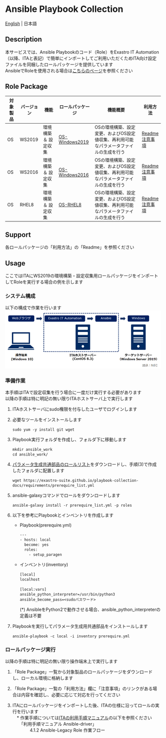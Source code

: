 # Ansible Playbook Collection

[English](README.md) | 日本語  

## Description

本サービスでは、Ansible Playbookのコード（Role）をExastro IT Automation（以降、ITAと表記）で簡単にインポートしてご利用いただくためITA向け設定ファイルを同梱したロールパッケージを提供しています  
AnsibleでRoleを使用される場合は[こちらのページ](README_ansible.ja.md)を参照ください  

## Role Package

| 対象製品 | バージョン | 機能                 | ロールパッケージ                                             | 機能概要                                                     | 利用方法                                                     |  
| -------- | ---------- | -------------------- | ------------------------------------------------------------ | ------------------------------------------------------------ | ------------------------------------------------------------ |  
| OS       | WS2019     | 環境構築 ＆ 設定収集 | [OS-Windows2019](https://github.com/exastro-playbook-collection/OS-Windows2019/releases/download/v21.04/OS-Windows2019.zip) | OSの環境構築、設定変更、およびOS設定値収集、再利用可能なパラメータファイルの生成を行う | [Readme](https://github.com/exastro-playbook-collection/OS-Windows2019/blob/master/README.md)<br>[注意事項](attention/OS-Windows2019.ja.md) |  
| OS       | WS2016     | 環境構築 ＆ 設定収集 | [OS-Windows2016](https://github.com/exastro-playbook-collection/OS-Windows2016/releases/download/v21.04/OS-Windows2016.zip) | OSの環境構築、設定変更、およびOS設定値収集、再利用可能なパラメータファイルの生成を行う | [Readme](https://github.com/exastro-playbook-collection/OS-Windows2016/blob/master/README.md)<br>[注意事項](attention/OS-Windows2016.ja.md) |  
| OS       | RHEL8      | 環境構築 ＆ 設定収集 | [OS-RHEL8](https://github.com/exastro-playbook-collection/OS-RHEL8/releases/download/v21.04/OS-RHEL8.zip)                   | OSの環境構築、設定変更、およびOS設定値収集、再利用可能なパラメータファイルの生成を行う | [Readme](https://github.com/exastro-playbook-collection/OS-RHEL8/blob/master/README.md)<br>[注意事項](attention/OS-RHEL8.ja.md) |  

## Support

各ロールパッケージの「利用方法」の「Readme」を参照ください  

## Usage

ここではITAにWS2019の環境構築・設定収集用ロールパッケージをインポートしてRoleを実行する場合の例を示します  

### システム構成

以下の構成で作業を行います  
![system.png](attachment/system.ja.png)

### 準備作業

本手順はITAで設定収集を行う場合に一度だけ実行する必要があります  
以降の手順は特に明記の無い限りITAホストサーバ上で実行します  

1. ITAホストサーバにsudo権限を付与したユーザでログインします  

2. 必要なツールをインストールします  
    ```
    sudo yum -y install git wget
    ```

3. Playbook実行フォルダを作成し、フォルダ下に移動します  
    ```
    mkdir ansible_work
    cd ansible_work/
    ```

4. [パラメータ生成共通部品のロールリスト](https://exastro-suite.github.io/playbook-collection-docs/requirements/prerequire_list.yml)をダウンロードし、手順(3)で作成したフォルダに配置します  
    ```
    wget https://exastro-suite.github.io/playbook-collection-docs/requirements/prerequire_list.yml
    ```

5. ansible-galaxyコマンドでロールをダウンロードします  
    ```
    ansible-galaxy install -r prerequire_list.yml -p roles
    ```

6. 以下を参考にPlaybookとインベントリを作成します  
    * Playbook(prerequire.yml)
        ```
        ---
        - hosts: local
          become: yes
          roles:
            - setup_paragen
        ```
    * インベントリ(inventory)
        ```
        [local]
        localhost

        [local:vars]
        ansible_python_interpreter=/usr/bin/python3
        ansible_become_pass=<sudoパスワード>
        ```
        (*) AnsibleをPython2で動作させる場合、ansible_python_interpreterの定義は不要

7. Playbookを実行してパラメータ生成用共通部品をインストールします  
    ```
    ansible-playbook -c local -i inventory prerequire.yml
    ```

### ロールパッケージ実行

以降の手順は特に明記の無い限り操作端末上で実行します  

1. 「Role Package」一覧から対象製品のロールパッケージをダウンロードし、ローカル環境に格納します  

2. 「Role Package」一覧の「利用方法」欄に「注意事項」のリンクがある場合は内容を確認し、必要に応じて対応を行ってください  

3. ITAにロールパッケージをインポートした後、ITAの仕様に沿ってロールの実行を行います  
　* 作業手順については[ITAの利用手順マニュアル](https://exastro-suite.github.io/it-automation-docs/documents_ja.html)の以下を参照ください  
　　「利用手順マニュアル Ansible-driver」  
　　　　4.1.2 Ansible-Legacy Role 作業フロー  
